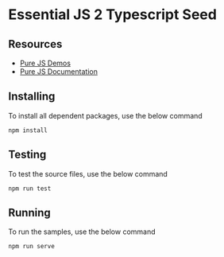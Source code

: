 # Essential JS 2 Typescript Seed

## Resources

* [Pure JS Demos](http://ej2.syncfusion.com/demos/)
* [Pure JS Documentation](http://ej2.syncfusion.com/documentation/)

## Installing

To install all dependent packages, use the below command

```
npm install
```

## Testing

To test the source files, use the below command

```
npm run test
```

## Running

To run the samples, use the below command

```
npm run serve
```